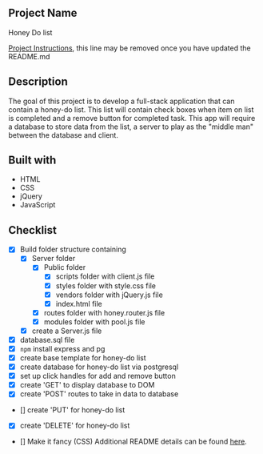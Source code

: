 ## Project Name

Honey Do list

[Project Instructions](./INSTRUCTIONS.md), this line may be removed once you have updated the README.md

## Description

The goal of this project is to develop a full-stack application that can contain a honey-do list. This list will contain check boxes when item on list is completed and a remove button for completed task. This app will require a database to store data from the list, a server to play as the "middle man" between the database and client.


## Built with

- HTML
- CSS
- jQuery
- JavaScript

## Checklist

- [x] Build folder structure containing 
    - [x] Server folder
        - [x] Public folder
            - [x] scripts folder with client.js file
            - [x] styles folder with style.css file
            - [x] vendors folder with jQuery.js file
            - [x] index.html file
        - [x] routes folder with honey.router.js file
        - [x] modules folder with pool.js file
    - [x]  create a Server.js file
- [x] database.sql file
- [x] `npm` install express and pg
- [x] create base template for honey-do list
- [x] create database for honey-do list via postgresql
- [x] set up click handles for add and remove button
- [x] create 'GET' to display database to DOM
- [x] create 'POST' routes to take in data to database
- [] create 'PUT' for honey-do list
- [x] create 'DELETE' for honey-do list
- [] Make it fancy (CSS)
Additional README details can be found [here](https://github.com/PrimeAcademy/readme-template/blob/master/README.md).
